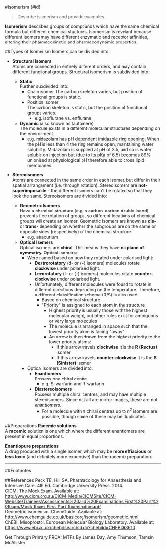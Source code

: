 #Isomerism {#id}
>Describe isomerism and provide examples

**Isomerism** describes groups of compounds which have the same chemical formula but different chemical stuctures. Isomerism is revelant because different isomers may have different enzymatic and receptor affinities, altering their pharmacokinetic and pharmacodynamic properties.

##Types of Isomerism
Isomers can be divided into:
* **Structural Isomers**  
Atoms are connected in entirely different orders, and may contain different functional groups. Structural isomerism is subdivided into:
    * **Static**  
    Further subdivided into:
        * Chain isomer
        The carbon skeleton varies, but position of functional groups is static.
        * Position isomer  
        The carbon skeleton is static, but the position of functional groups varies.
            * e.g. isoflurane vs. enflurane
    * **Dynamic** (also known as tautomere)  
    The molecule exists in a different molecular structures depending on the environment.
        * e.g. midazolam has pH dependent imidazole ring opening. When the pH is less than 4 the ring remains open, maintaining water solubility. Midazolam is supplied at pH of 3.5, and so is water soluble on injection but (due to its pKa of 6.5) becomes 89% unionised at physiological pH therefore able to cross lipid membranes.


* **Stereoisomers**  
Atoms are connected in the same order in each isomer, but differ in their spatial arrangement (i.e. through rotation). Stereoisomers are **not-superimposable** - the different isomers can't be rotated so that they look the same. Stereoisomers are divided into:
    * **Geometric Isomers**  
    Have a chemical structure (e.g. a carbon-carbon double-bond) prevents free rotation of groups, so different locations of chemical groups will create an isomer. Geometric isomers are known as **cis-** or **trans-** depending on whether the subgroups are on the same or opposite sides (respectively) of the chemical structure.
        * e.g. atracurium
   * **Optical Isomers**  
   Optical isomers are **chiral**. This means they have **no plane of symmetry**. Optical isomers:
       * Were named based on how they rotated under polarised light:
           * **Dextrorotatory** (d- or (+) isomers) molecules rotate **clockwise** under polarised light.
           * **Levorotatory** (l- or (-) isomers) molecules rotate **counter-clockwise** under polarised light.
           * Unfortunately, different molecules were found to rotate in different directions depending on the temperature. Therefore, a different classification scheme (R/S) is also used:
               * Based on chemical structure
               * "Priority" is assigned to each atom in the structure
                   * Highest priority is usually those with the highest molecular weight, but other rules exist for ambiguous or very large molecules
                   * The molecule is arranged in space such that the lowest priority atom is facing "away"
                   * An arrow is then drawn from the highest priority to the lower priority atoms:
                       * If this arrow travels **clockwise** it is the **R (Rectus)** isomer
                       * If this arrow travels **counter-clockwise** it is the **S (Sinister)** isomer
       * Optical isomers are divided into:
           * **Enantiomers**  
           Possess one chiral centre.
               * e.g. S-warfarin and R-warfarin
           * **Diastereoisomers**  
           Possess multiple chiral centres, and may have multiple stereoisomers. Since not all are mirror images, these are not *enantiomers*.
               * For a molecule with *n* chiral centres up to *n<sup>2</sup>* isomers are possible, though some of these may be duplicates.

##Preparations
**Racemic solutions**  
A **racemic** solution is one which where the different enantiomers are present in equal proportions.

**Enantiopure preparations**  
A drug produced with a single isomer, which may be **more effiacious** or **less toxic** (and definitely more expensive) than the racemic preparation.


---

##Footnotes
[^1]: Note this is *different* from D- and L- molecules, where the D-isomer refers to the molecule synthesised from (+)glyceraldehyde.


##References
Peck TE, Hill SA. Pharmacology for Anaesthesia and Intensive Care. 4th Ed. Cambridge University Press. 2014.  
CICM. The Mock Exam. Available at: http://www.cicm.org.au/CICM_Media/CICMSite/CICM-Website/Trainees/Assessments%20and%20Examinations/First%20Part%20Exam/Mock-Exam-First-Part-Examination.pdf  
Geometric isomerism. ChemGuide. Available at: http://www.chemguide.co.uk/basicorg/isomerism/geometric.html  
ChEBI. Misoprostol. European Molecular Biology Laboratory. Available at: https://www.ebi.ac.uk/chebi/searchId.do?chebiId=CHEBI:63610

Get Through Primary FRCA: MTFs
By James Day, Amy Thomson, Tamsin McAllister